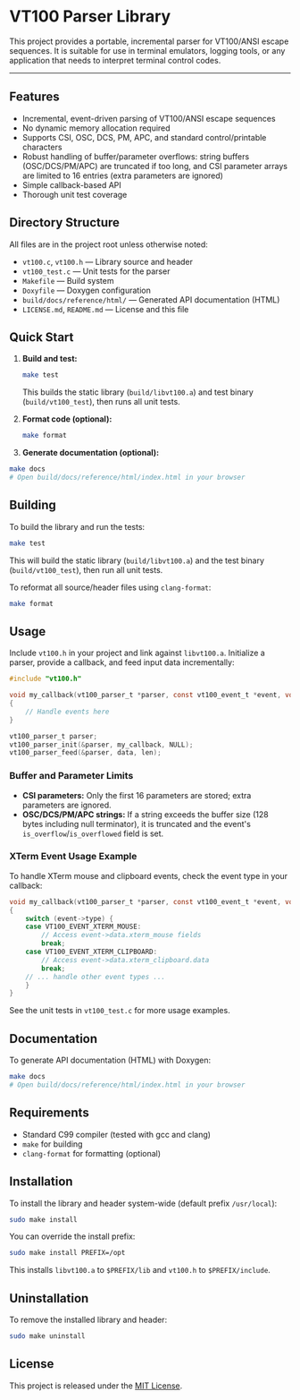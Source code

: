 # VT100 Parser Library

This project provides a portable, incremental parser for VT100/ANSI escape
sequences. It is suitable for use in terminal emulators, logging tools, or any
application that needs to interpret terminal control codes.

---

## Features

- Incremental, event-driven parsing of VT100/ANSI escape sequences
- No dynamic memory allocation required
- Supports CSI, OSC, DCS, PM, APC, and standard control/printable characters
- Robust handling of buffer/parameter overflows: string buffers (OSC/DCS/PM/APC)
  are truncated if too long, and CSI parameter arrays are limited to 16 entries
  (extra parameters are ignored)
- Simple callback-based API
- Thorough unit test coverage

## Directory Structure

All files are in the project root unless otherwise noted:

- `vt100.c`, `vt100.h` — Library source and header
- `vt100_test.c` — Unit tests for the parser
- `Makefile` — Build system
- `Doxyfile` — Doxygen configuration
- `build/docs/reference/html/` — Generated API documentation (HTML)
- `LICENSE.md`, `README.md` — License and this file

## Quick Start

1. **Build and test:**

   ```sh
   make test
   ```

   This builds the static library (`build/libvt100.a`) and test binary
   (`build/vt100_test`), then runs all unit tests.

2. **Format code (optional):**

   ```sh
   make format
   ```

3. **Generate documentation (optional):**

```sh
make docs
# Open build/docs/reference/html/index.html in your browser
```

## Building

To build the library and run the tests:

```sh
make test
```

This will build the static library (`build/libvt100.a`) and the test binary
(`build/vt100_test`), then run all unit tests.

To reformat all source/header files using `clang-format`:

```sh
make format
```

## Usage

Include `vt100.h` in your project and link against `libvt100.a`. Initialize a
parser, provide a callback, and feed input data incrementally:

```c
#include "vt100.h"

void my_callback(vt100_parser_t *parser, const vt100_event_t *event, void *user)
{
    // Handle events here
}

vt100_parser_t parser;
vt100_parser_init(&parser, my_callback, NULL);
vt100_parser_feed(&parser, data, len);
```

### Buffer and Parameter Limits

- **CSI parameters:** Only the first 16 parameters are stored; extra parameters
  are ignored.
- **OSC/DCS/PM/APC strings:** If a string exceeds the buffer size (128 bytes
  including null terminator), it is truncated and the event's
  `is_overflow`/`is_overflowed` field is set.

### XTerm Event Usage Example

To handle XTerm mouse and clipboard events, check the event type in your
callback:

```c
void my_callback(vt100_parser_t *parser, const vt100_event_t *event, void *user)
{
    switch (event->type) {
    case VT100_EVENT_XTERM_MOUSE:
        // Access event->data.xterm_mouse fields
        break;
    case VT100_EVENT_XTERM_CLIPBOARD:
        // Access event->data.xterm_clipboard.data
        break;
    // ... handle other event types ...
    }
}
```

See the unit tests in `vt100_test.c` for more usage examples.

## Documentation

To generate API documentation (HTML) with Doxygen:

```sh
make docs
# Open build/docs/reference/html/index.html in your browser
```

## Requirements

- Standard C99 compiler (tested with gcc and clang)
- `make` for building
- `clang-format` for formatting (optional)

## Installation

To install the library and header system-wide (default prefix `/usr/local`):

```sh
sudo make install
```

You can override the install prefix:

```sh
sudo make install PREFIX=/opt
```

This installs `libvt100.a` to `$PREFIX/lib` and `vt100.h` to `$PREFIX/include`.

## Uninstallation

To remove the installed library and header:

```sh
sudo make uninstall
```

## License

This project is released under the [MIT License](LICENSE.md).
